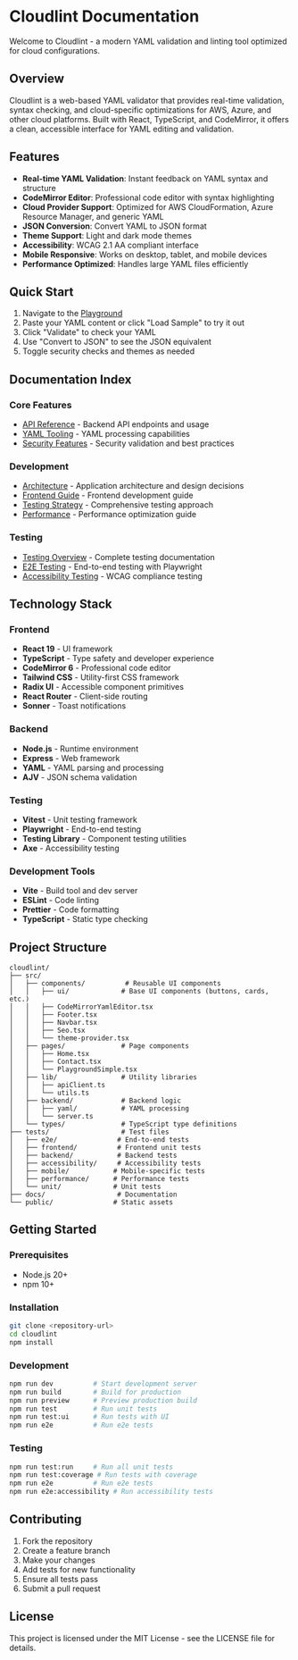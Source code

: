 # Cloudlint Documentation

Welcome to Cloudlint - a modern YAML validation and linting tool optimized for cloud configurations.

## Overview

Cloudlint is a web-based YAML validator that provides real-time validation, syntax checking, and cloud-specific optimizations for AWS, Azure, and other cloud platforms. Built with React, TypeScript, and CodeMirror, it offers a clean, accessible interface for YAML editing and validation.

## Features

- **Real-time YAML Validation**: Instant feedback on YAML syntax and structure
- **CodeMirror Editor**: Professional code editor with syntax highlighting
- **Cloud Provider Support**: Optimized for AWS CloudFormation, Azure Resource Manager, and generic YAML
- **JSON Conversion**: Convert YAML to JSON format
- **Theme Support**: Light and dark mode themes
- **Accessibility**: WCAG 2.1 AA compliant interface
- **Mobile Responsive**: Works on desktop, tablet, and mobile devices
- **Performance Optimized**: Handles large YAML files efficiently

## Quick Start

1. Navigate to the [Playground](/playground)
2. Paste your YAML content or click "Load Sample" to try it out
3. Click "Validate" to check your YAML
4. Use "Convert to JSON" to see the JSON equivalent
5. Toggle security checks and themes as needed

## Documentation Index

### Core Features

- [API Reference](./API.md) - Backend API endpoints and usage
- [YAML Tooling](./yaml-tooling.md) - YAML processing capabilities
- [Security Features](./secure-yaml.md) - Security validation and best practices

### Development

- [Architecture](./architecture.md) - Application architecture and design decisions
- [Frontend Guide](./frontend.md) - Frontend development guide
- [Testing Strategy](./testing.md) - Comprehensive testing approach
- [Performance](./performance.md) - Performance optimization guide

### Testing

- [Testing Overview](./testing/README.md) - Complete testing documentation
- [E2E Testing](./testing/e2e-testing.md) - End-to-end testing with Playwright
- [Accessibility Testing](./testing/accessibility-testing.md) - WCAG compliance testing

## Technology Stack

### Frontend

- **React 19** - UI framework
- **TypeScript** - Type safety and developer experience
- **CodeMirror 6** - Professional code editor
- **Tailwind CSS** - Utility-first CSS framework
- **Radix UI** - Accessible component primitives
- **React Router** - Client-side routing
- **Sonner** - Toast notifications

### Backend

- **Node.js** - Runtime environment
- **Express** - Web framework
- **YAML** - YAML parsing and processing
- **AJV** - JSON schema validation

### Testing

- **Vitest** - Unit testing framework
- **Playwright** - End-to-end testing
- **Testing Library** - Component testing utilities
- **Axe** - Accessibility testing

### Development Tools

- **Vite** - Build tool and dev server
- **ESLint** - Code linting
- **Prettier** - Code formatting
- **TypeScript** - Static type checking

## Project Structure

```
cloudlint/
├── src/
│   ├── components/          # Reusable UI components
│   │   ├── ui/             # Base UI components (buttons, cards, etc.)
│   │   ├── CodeMirrorYamlEditor.tsx
│   │   ├── Footer.tsx
│   │   ├── Navbar.tsx
│   │   ├── Seo.tsx
│   │   └── theme-provider.tsx
│   ├── pages/              # Page components
│   │   ├── Home.tsx
│   │   ├── Contact.tsx
│   │   └── PlaygroundSimple.tsx
│   ├── lib/                # Utility libraries
│   │   ├── apiClient.ts
│   │   └── utils.ts
│   ├── backend/            # Backend logic
│   │   ├── yaml/           # YAML processing
│   │   └── server.ts
│   └── types/              # TypeScript type definitions
├── tests/                  # Test files
│   ├── e2e/               # End-to-end tests
│   ├── frontend/          # Frontend unit tests
│   ├── backend/           # Backend tests
│   ├── accessibility/     # Accessibility tests
│   ├── mobile/           # Mobile-specific tests
│   ├── performance/      # Performance tests
│   └── unit/             # Unit tests
├── docs/                  # Documentation
└── public/               # Static assets
```

## Getting Started

### Prerequisites

- Node.js 20+
- npm 10+

### Installation

```bash
git clone <repository-url>
cd cloudlint
npm install
```

### Development

```bash
npm run dev          # Start development server
npm run build        # Build for production
npm run preview      # Preview production build
npm run test         # Run unit tests
npm run test:ui      # Run tests with UI
npm run e2e          # Run e2e tests
```

### Testing

```bash
npm run test:run     # Run all unit tests
npm run test:coverage # Run tests with coverage
npm run e2e          # Run e2e tests
npm run e2e:accessibility # Run accessibility tests
```

## Contributing

1. Fork the repository
2. Create a feature branch
3. Make your changes
4. Add tests for new functionality
5. Ensure all tests pass
6. Submit a pull request

## License

This project is licensed under the MIT License - see the LICENSE file for details.

